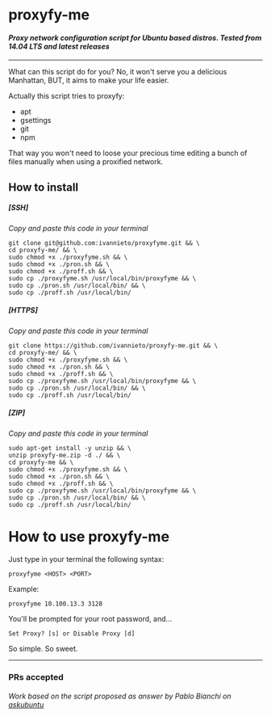# proxyfy-me

#### *Proxy network configuration script for Ubuntu based distros. Tested from 14.04 LTS and latest releases*

____

What can this script do for you? No, it won't serve you a delicious Manhattan, BUT, it aims to make your life easier.

Actually this script tries to proxyfy:

* apt
* gsettings
* git
* npm

That way you won't need to loose your precious time editing a bunch of files manually when using a proxified network.

## How to install

##### [SSH]
*Copy and paste this code in your terminal*

    git clone git@github.com:ivannieto/proxyfyme.git && \
    cd proxyfy-me/ && \
    sudo chmod +x ./proxyfyme.sh && \
    sudo chmod +x ./pron.sh && \
    sudo chmod +x ./proff.sh && \
    sudo cp ./proxyfyme.sh /usr/local/bin/proxyfyme && \
    sudo cp ./pron.sh /usr/local/bin/ && \
    sudo cp ./proff.sh /usr/local/bin/

##### [HTTPS]
*Copy and paste this code in your terminal*

    git clone https://github.com/ivannieto/proxyfy-me.git && \
    cd proxyfy-me/ && \
    sudo chmod +x ./proxyfyme.sh && \
    sudo chmod +x ./pron.sh && \
    sudo chmod +x ./proff.sh && \
    sudo cp ./proxyfyme.sh /usr/local/bin/proxyfyme && \
    sudo cp ./pron.sh /usr/local/bin/ && \
    sudo cp ./proff.sh /usr/local/bin/

##### [ZIP]
*Copy and paste this code in your terminal*

    sudo apt-get install -y unzip && \
    unzip proxyfy-me.zip -d ./ && \
    cd proxyfy-me && \
    sudo chmod +x ./proxyfyme.sh && \
    sudo chmod +x ./pron.sh && \
    sudo chmod +x ./proff.sh && \
    sudo cp ./proxyfyme.sh /usr/local/bin/proxyfyme && \
    sudo cp ./pron.sh /usr/local/bin/ && \
    sudo cp ./proff.sh /usr/local/bin/

# How to use proxyfy-me

Just type in your terminal the following syntax:

    proxyfyme <HOST> <PORT>

Example:

    proxyfyme 10.100.13.3 3128

You'll be prompted for your root password, and...

    Set Proxy? [s] or Disable Proxy [d]

So simple. So sweet.

_____

### PRs accepted

###### Work based on the script proposed as answer by Pablo Bianchi on [askubuntu][1]

[1]: http://askubuntu.com/questions/150210/how-do-i-set-systemwide-proxy-servers-in-xubuntu-lubuntu-or-ubuntu-studio#151047

